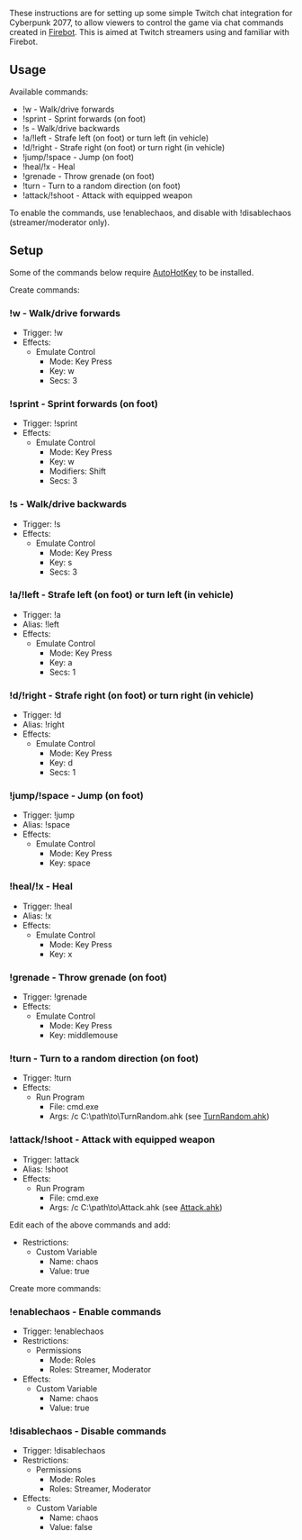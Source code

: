 These instructions are for setting up some simple Twitch chat integration for Cyberpunk 2077, to allow viewers to control the game via chat commands created in [Firebot](https://firebot.app/). This is aimed at Twitch streamers using and familiar with Firebot.

## Usage

Available commands:

- !w - Walk/drive forwards
- !sprint - Sprint forwards (on foot)
- !s - Walk/drive backwards
- !a/!left - Strafe left (on foot) or turn left (in vehicle)
- !d/!right - Strafe right (on foot) or turn right (in vehicle)
- !jump/!space - Jump (on foot)
- !heal/!x - Heal
- !grenade - Throw grenade (on foot)
- !turn - Turn to a random direction (on foot)
- !attack/!shoot - Attack with equipped weapon

To enable the commands, use !enablechaos, and disable with !disablechaos (streamer/moderator only).

## Setup

Some of the commands below require [AutoHotKey](https://www.autohotkey.com/) to be installed.

Create commands:

### !w - Walk/drive forwards

- Trigger: !w
- Effects:
  - Emulate Control
    - Mode: Key Press
    - Key: w
    - Secs: 3

### !sprint - Sprint forwards (on foot)

- Trigger: !sprint
- Effects:
  - Emulate Control
    - Mode: Key Press
    - Key: w
    - Modifiers: Shift
    - Secs: 3

### !s - Walk/drive backwards

- Trigger: !s
- Effects:
  - Emulate Control
    - Mode: Key Press
    - Key: s
    - Secs: 3

### !a/!left - Strafe left (on foot) or turn left (in vehicle)

- Trigger: !a
- Alias: !left
- Effects:
  - Emulate Control
    - Mode: Key Press
    - Key: a
    - Secs: 1

### !d/!right - Strafe right (on foot) or turn right (in vehicle)

- Trigger: !d
- Alias: !right
- Effects:
  - Emulate Control
    - Mode: Key Press
    - Key: d
    - Secs: 1

### !jump/!space - Jump (on foot)

- Trigger: !jump
- Alias: !space
- Effects:
  - Emulate Control
    - Mode: Key Press
    - Key: space

### !heal/!x - Heal

- Trigger: !heal
- Alias: !x
- Effects:
  - Emulate Control
    - Mode: Key Press
    - Key: x

### !grenade - Throw grenade (on foot)

- Trigger: !grenade
- Effects:
  - Emulate Control
    - Mode: Key Press
    - Key: middlemouse

### !turn - Turn to a random direction (on foot)

- Trigger: !turn
- Effects:
  - Run Program
    - File: cmd.exe
    - Args: /c C:\path\to\TurnRandom.ahk (see [TurnRandom.ahk](TurnRandom.ahk))

### !attack/!shoot - Attack with equipped weapon

- Trigger: !attack
- Alias: !shoot
- Effects:
  - Run Program
    - File: cmd.exe
    - Args: /c C:\path\to\Attack.ahk (see [Attack.ahk](Attack.ahk))

Edit each of the above commands and add:

- Restrictions:
  - Custom Variable
    - Name: chaos
    - Value: true

Create more commands:

### !enablechaos - Enable commands

- Trigger: !enablechaos
- Restrictions:
  - Permissions
    - Mode: Roles
    - Roles: Streamer, Moderator
- Effects:
  - Custom Variable
    - Name: chaos
    - Value: true

### !disablechaos - Disable commands

- Trigger: !disablechaos
- Restrictions:
  - Permissions
    - Mode: Roles
    - Roles: Streamer, Moderator
- Effects:
  - Custom Variable
    - Name: chaos
    - Value: false
